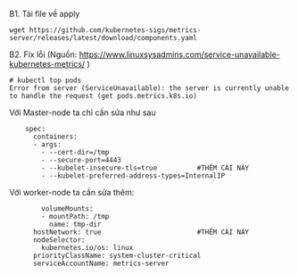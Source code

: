 B1. Tải file về apply
```
wget https://github.com/kubernetes-sigs/metrics-server/releases/latest/download/components.yaml
```

B2. Fix lỗi
(Nguồn: https://www.linuxsysadmins.com/service-unavailable-kubernetes-metrics/ )
```
# kubectl top pods
Error from server (ServiceUnavailable): the server is currently unable to handle the request (get pods.metrics.k8s.io)
```
Với Master-node ta chỉ cần sửa như sau
```
    spec:
      containers:
      - args:
        - --cert-dir=/tmp
        - --secure-port=4443
        - --kubelet-insecure-tls=true          #THÊM CÁI NÀY
        - --kubelet-preferred-address-types=InternalIP
```
Với worker-node ta cần sửa thêm:
```
        volumeMounts:
        - mountPath: /tmp
          name: tmp-dir
      hostNetwork: true                        #THÊM CÁI NÀY
      nodeSelector:
        kubernetes.io/os: linux
      priorityClassName: system-cluster-critical
      serviceAccountName: metrics-server
```
